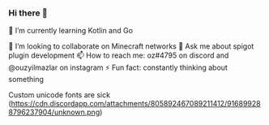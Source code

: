 ### Hi there 👋

🌱 I’m currently learning Kotlin and Go


👯 I’m looking to collaborate on Minecraft networks
💬 Ask me about spigot plugin development
📫 How to reach me: oz#4795 on discord and @ouzyilmazlar on instagram
⚡ Fun fact: constantly thinking about something


Custom unicode fonts are sick
(https://cdn.discordapp.com/attachments/805892467089211412/916899288796237904/unknown.png)
